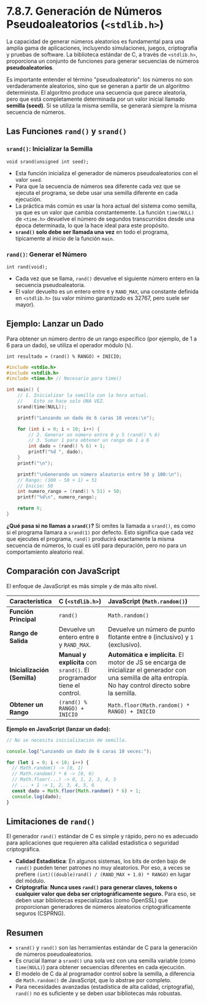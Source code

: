 # 7.8.7. Generación de Números Pseudoaleatorios (`<stdlib.h>`)

La capacidad de generar números aleatorios es fundamental para una amplia gama de aplicaciones, incluyendo simulaciones, juegos, criptografía y pruebas de software. La biblioteca estándar de C, a través de `<stdlib.h>`, proporciona un conjunto de funciones para generar secuencias de números **pseudoaleatorios**.

Es importante entender el término "pseudoaleatorio": los números no son verdaderamente aleatorios, sino que se generan a partir de un algoritmo determinista. El algoritmo produce una secuencia que parece aleatoria, pero que está completamente determinada por un valor inicial llamado **semilla (seed)**. Si se utiliza la misma semilla, se generará siempre la misma secuencia de números.

## Las Funciones `rand()` y `srand()`

### `srand()`: Inicializar la Semilla

`void srand(unsigned int seed);`

- Esta función inicializa el generador de números pseudoaleatorios con el valor `seed`.
- Para que la secuencia de números sea diferente cada vez que se ejecuta el programa, se debe usar una semilla diferente en cada ejecución.
- La práctica más común es usar la hora actual del sistema como semilla, ya que es un valor que cambia constantemente. La función `time(NULL)` de `<time.h>` devuelve el número de segundos transcurridos desde una época determinada, lo que la hace ideal para este propósito.
- **`srand()` solo debe ser llamada una vez** en todo el programa, típicamente al inicio de la función `main`.

### `rand()`: Generar el Número

`int rand(void);`

- Cada vez que se llama, `rand()` devuelve el siguiente número entero en la secuencia pseudoaleatoria.
- El valor devuelto es un entero entre `0` y `RAND_MAX`, una constante definida en `<stdlib.h>` (su valor mínimo garantizado es 32767, pero suele ser mayor).

## Ejemplo: Lanzar un Dado

Para obtener un número dentro de un rango específico (por ejemplo, de 1 a 6 para un dado), se utiliza el operador módulo (`%`).

`int resultado = (rand() % RANGO) + INICIO;`

```c
#include <stdio.h>
#include <stdlib.h>
#include <time.h> // Necesario para time()

int main() {
    // 1. Inicializar la semilla con la hora actual.
    //    Esto se hace solo UNA VEZ.
    srand(time(NULL));

    printf("Lanzando un dado de 6 caras 10 veces:\n");

    for (int i = 0; i < 10; i++) {
        // 2. Generar un número entre 0 y 5 (rand() % 6)
        // 3. Sumar 1 para obtener un rango de 1 a 6
        int dado = (rand() % 6) + 1;
        printf("%d ", dado);
    }
    printf("\n");

    printf("\nGenerando un número aleatorio entre 50 y 100:\n");
    // Rango: (100 - 50 + 1) = 51
    // Inicio: 50
    int numero_rango = (rand() % 51) + 50;
    printf("%d\n", numero_rango);

    return 0;
}
```

**¿Qué pasa si no llamas a `srand()`?**
Si omites la llamada a `srand()`, es como si el programa llamara a `srand(1)` por defecto. Esto significa que cada vez que ejecutes el programa, `rand()` producirá exactamente la misma secuencia de números, lo cual es útil para depuración, pero no para un comportamiento aleatorio real.

## Comparación con JavaScript

El enfoque de JavaScript es más simple y de más alto nivel.

| Característica               | C (`<stdlib.h>`)                                                       | JavaScript (`Math.random()`)                                                                                                                                 |
| :--------------------------- | :--------------------------------------------------------------------- | :----------------------------------------------------------------------------------------------------------------------------------------------------------- |
| **Función Principal**        | `rand()`                                                               | `Math.random()`                                                                                                                                              |
| **Rango de Salida**          | Devuelve un entero entre `0` y `RAND_MAX`.                             | Devuelve un número de punto flotante entre `0` (inclusivo) y `1` (exclusivo).                                                                                |
| **Inicialización (Semilla)** | **Manual y explícita** con `srand()`. El programador tiene el control. | **Automática e implícita**. El motor de JS se encarga de inicializar el generador con una semilla de alta entropía. No hay control directo sobre la semilla. |
| **Obtener un Rango**         | `(rand() % RANGO) + INICIO`                                            | `Math.floor(Math.random() * RANGO) + INICIO`                                                                                                                 |

**Ejemplo en JavaScript (lanzar un dado):**

```javascript
// No se necesita inicialización de semilla.

console.log("Lanzando un dado de 6 caras 10 veces:");

for (let i = 0; i < 10; i++) {
  // Math.random() -> [0, 1)
  // Math.random() * 6 -> [0, 6)
  // Math.floor(...) -> 0, 1, 2, 3, 4, 5
  // ... + 1 -> 1, 2, 3, 4, 5, 6
  const dado = Math.floor(Math.random() * 6) + 1;
  console.log(dado);
}
```

## Limitaciones de `rand()`

El generador `rand()` estándar de C es simple y rápido, pero no es adecuado para aplicaciones que requieren alta calidad estadística o seguridad criptográfica.

- **Calidad Estadística**: En algunos sistemas, los bits de orden bajo de `rand()` pueden tener patrones no muy aleatorios. Por eso, a veces se prefiere `(int)((double)rand() / (RAND_MAX + 1.0) * RANGO)` en lugar del módulo.
- **Criptografía**: **Nunca uses `rand()` para generar claves, tokens o cualquier valor que deba ser criptográficamente seguro.** Para eso, se deben usar bibliotecas especializadas (como OpenSSL) que proporcionan generadores de números aleatorios criptográficamente seguros (CSPRNG).

## Resumen

- `srand()` y `rand()` son las herramientas estándar de C para la generación de números pseudoaleatorios.
- Es crucial llamar a `srand()` una sola vez con una semilla variable (como `time(NULL)`) para obtener secuencias diferentes en cada ejecución.
- El modelo de C da al programador control sobre la semilla, a diferencia de `Math.random()` de JavaScript, que lo abstrae por completo.
- Para necesidades avanzadas (estadística de alta calidad, criptografía), `rand()` no es suficiente y se deben usar bibliotecas más robustas.
